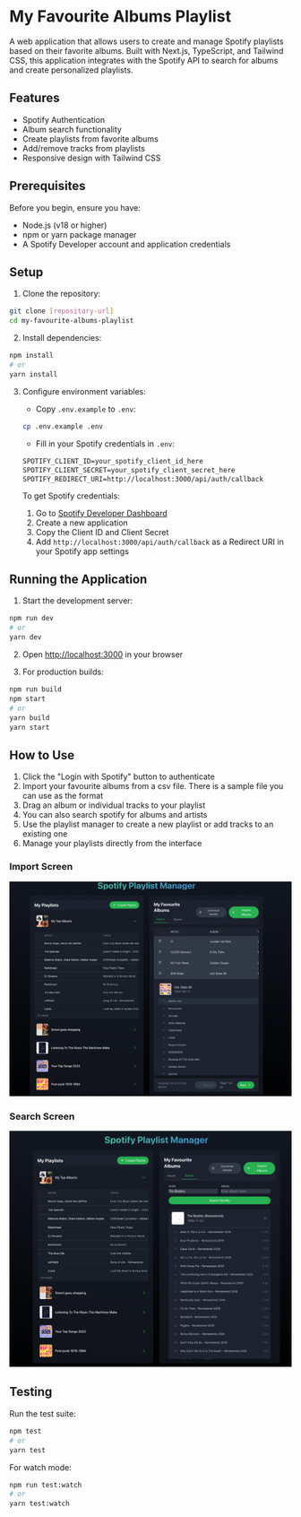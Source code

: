 # My Favourite Albums Playlist

A web application that allows users to create and manage Spotify playlists based on their favorite albums. Built with Next.js, TypeScript, and Tailwind CSS, this application integrates with the Spotify API to search for albums and create personalized playlists.

## Features

- Spotify Authentication
- Album search functionality
- Create playlists from favorite albums
- Add/remove tracks from playlists
- Responsive design with Tailwind CSS

## Prerequisites

Before you begin, ensure you have:

- Node.js (v18 or higher)
- npm or yarn package manager
- A Spotify Developer account and application credentials

## Setup

1. Clone the repository:
```bash
git clone [repository-url]
cd my-favourite-albums-playlist
```

2. Install dependencies:
```bash
npm install
# or
yarn install
```

3. Configure environment variables:
   - Copy `.env.example` to `.env`:
   ```bash
   cp .env.example .env
   ```
   - Fill in your Spotify credentials in `.env`:
   ```
   SPOTIFY_CLIENT_ID=your_spotify_client_id_here
   SPOTIFY_CLIENT_SECRET=your_spotify_client_secret_here
   SPOTIFY_REDIRECT_URI=http://localhost:3000/api/auth/callback
   ```

   To get Spotify credentials:
   1. Go to [Spotify Developer Dashboard](https://developer.spotify.com/dashboard)
   2. Create a new application
   3. Copy the Client ID and Client Secret
   4. Add `http://localhost:3000/api/auth/callback` as a Redirect URI in your Spotify app settings

## Running the Application

1. Start the development server:
```bash
npm run dev
# or
yarn dev
```

2. Open [http://localhost:3000](http://localhost:3000) in your browser

3. For production builds:
```bash
npm run build
npm start
# or
yarn build
yarn start
```

## How to Use

1. Click the "Login with Spotify" button to authenticate
2. Import your favourite albums from a csv file. There is a sample file you can use as the format
3. Drag an album or individual tracks to your playlist
4. You can also search spotify for albums and artists
4. Use the playlist manager to create a new playlist or add tracks to an existing one
5. Manage your playlists directly from the interface


### Import Screen
![Alt text](images/import.png?raw=true "Import albums")

### Search Screen
![Alt text](images/search.png?raw=true "Search albums and artists")


## Testing

Run the test suite:
```bash
npm test
# or
yarn test
```

For watch mode:
```bash
npm run test:watch
# or
yarn test:watch
```
